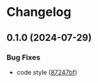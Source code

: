 # Changelog

## 0.1.0 (2024-07-29)


### Bug Fixes

* code style ([87247bf](https://github.com/Lfd4/djangocms-search/commit/87247bfafaf24ce11cfd58d5f39436dfa817807d))
